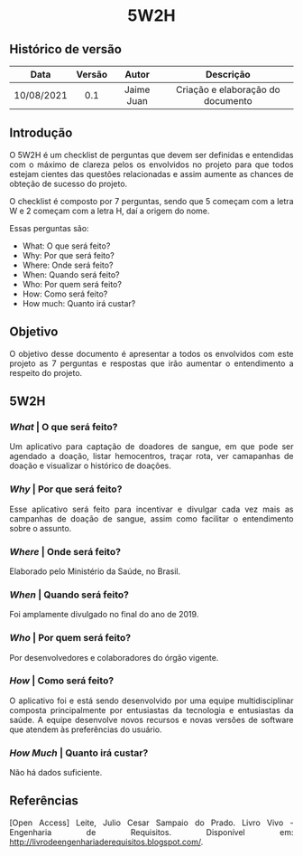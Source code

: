 # <center> 5W2H

## Histórico de versão
| Data | Versão | Autor | Descrição |
| :-:|:-:|:-:|:-: |
| 10/08/2021 | 0.1 | Jaime Juan | Criação e elaboração do documento |

<div align="justify">

## Introdução
O 5W2H é um checklist de perguntas que devem ser definidas e entendidas com o máximo de clareza pelos os envolvidos no projeto para que todos estejam cientes das questões relacionadas e assim aumente as chances de obteção de sucesso do projeto.

O checklist é composto por 7 perguntas, sendo que 5 começam com a letra W e 2 começam com a letra H, daí a origem do nome.

Essas perguntas são:

- What: O que será feito?
- Why: Por que será feito?
- Where: Onde será feito?
- When: Quando será feito?
- Who: Por quem será feito?
- How: Como será feito?
- How much: Quanto irá custar?

## Objetivo
O objetivo desse documento é apresentar a todos os envolvidos com este projeto as 7 perguntas e respostas que irão aumentar o entendimento a respeito do projeto.

## 5W2H
### _What_ | O que será feito?
Um aplicativo para captação de doadores de sangue, em que pode ser agendado a doação, listar hemocentros, traçar rota, ver camapanhas de doação e visualizar o histórico de doações.

### _Why_ | Por que será feito?
Esse aplicativo será feito para incentivar e divulgar cada vez mais as campanhas de doação de sangue, assim como facilitar o entendimento sobre o assunto.
### _Where_ | Onde será feito?
Elaborado pelo Ministério da Saúde, no Brasil.

### _When_ | Quando será feito?
Foi amplamente divulgado no final do ano de 2019.

### _Who_ | Por quem será feito?
Por desenvolvedores e colaboradores do órgão vigente.

### _How_ | Como será feito?
O aplicativo foi e está sendo desenvolvido por uma equipe multidisciplinar composta principalmente por entusiastas da tecnologia e entusiastas da saúde. A equipe desenvolve novos recursos e novas versões de software que atendem às preferências do usuário.
### _How Much_ | Quanto irá custar?
Não há dados suficiente.

## Referências
[Open Access] Leite, Julio Cesar Sampaio do Prado. Livro Vivo - Engenharia de Requisitos. Disponível em: <http://livrodeengenhariaderequisitos.blogspot.com/>.